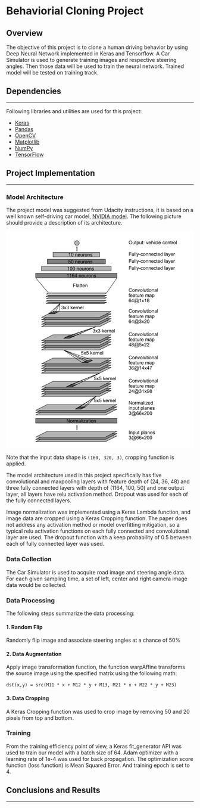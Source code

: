 # Behaviorial Cloning Project

Overview
---
The objective of this project is to clone a human driving behavior by using Deep Neural Network implemented in Keras and Tensorflow. A Car Simulator is used to generate training images and respective steering angles. Then those data will be used to train the neural network. Trained model will be tested on training track.

## Dependencies
---
Following libraries and utilities are used for this project:

- [Keras](https://keras.io/)
- [Pandas](http://pandas.pydata.org/)
- [OpenCV](http://opencv.org/)
- [Matplotlib](http://matplotlib.org/)
- [NumPy](http://www.numpy.org/)
- [TensorFlow](http://tensorflow.org)

## Project Implementation
---
### Model Architecture

The project model was suggested from Udacity instructions, it is based on a well known self-driving car model, [NVIDIA model](https://images.nvidia.com/content/tegra/automotive/images/2016/solutions/pdf/end-to-end-dl-using-px.pdf). The following picture should provide a description of its architecture.

![alt text](https://github.com/zhijunhan/Behavioral-Cloning/blob/master/images/NVIDIA.png)

Note that the input data shape is `(160, 320, 3)`, cropping function is applied.

The model architecture used in this project specifically has five convolutional and maxpooling layers with feature depth of (24, 36, 48) and three fully connected layers with depth of (1164, 100, 50) and one output layer, all layers have relu activation method. Dropout was used for each of the fully connected layers.

Image normalization was implemented using a Keras Lambda function, and image data are cropped using a Keras Cropping function. The paper does not address any activation method or model overfitting mitigation, so a typical relu activation functions on each fully connected and convolutional layer are used. The dropout function with a keep probability of 0.5 between each of fully connected layer was used. 

### Data Collection

The Car Simulator is used to acquire road image and steering angle data. For each given sampling time, a set of left, center and right camera image data would be collected.

### Data Processing

The following steps summarize the data processing:

#### 1. Random Flip

Randomly flip image and associate steering angles at a chance of 50%

#### 2. Data Augmentation

Apply image transformation function, the function warpAffine transforms the source image using the specified matrix using the following math:

```
dst(x,y) = src(M11 * x + M12 * y + M13, M21 * x + M22 * y + M23)
```

#### 3. Data Cropping

A Keras Cropping function was used to crop image by removing 50 and 20 pixels from top and bottom.

### Training

From the training efficiency point of view, a Keras fit_generator API was used to train our model with a batch size of 64. Adam optimizer with a learning rate of 1e-4 was used for back propagation. The optimization score function (loss function) is Mean Squared Error. And training epoch is set to 4.

## Conclusions and Results
---

